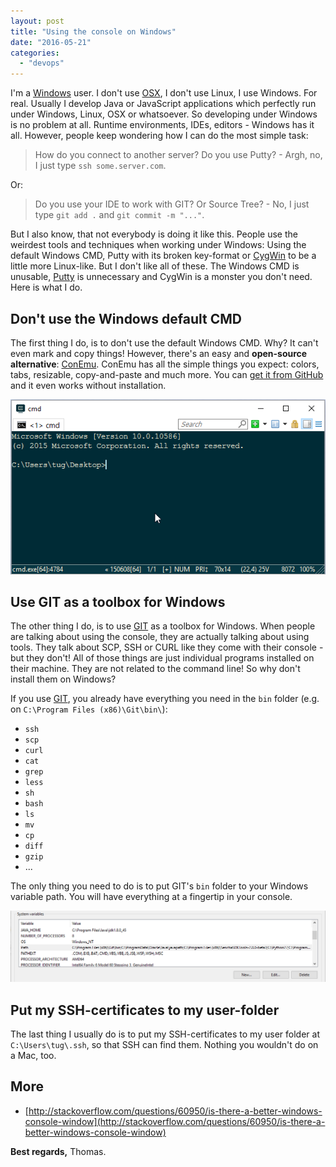 ```yaml
---
layout: post
title: "Using the console on Windows"
date: "2016-05-21"
categories:
  - "devops"
---
```


I'm a [Windows](https://www.microsoft.com/de-de/windows/) user. 
I don't use [OSX](https://en.wikipedia.org/wiki/MacOS), I don't use Linux, I use Windows. For real.
Usually I develop Java or JavaScript applications which perfectly run under Windows, Linux, OSX or whatsoever. 
So developing under Windows is no problem at all. 
Runtime environments, IDEs, editors - Windows has it all. 
However, people keep wondering how I can do the most simple task:

> How do you connect to another server? Do you use Putty? - Argh, no, I just type `ssh some.server.com`.

Or:

> Do you use your IDE to work with GIT? Or Source Tree? - No, I just type `git add .` and `git commit -m "..."`.

But I also know, that not everybody is doing it like this. 
People use the weirdest tools and techniques when working under Windows:
Using the default Windows CMD, Putty with its broken key-format or [CygWin](https://www.cygwin.com) to be a little more Linux-like. 
But I don't like all of these. 
The Windows CMD is unusable, [Putty](http://www.putty.org) is unnecessary and CygWin is a monster you don't need. 
Here is what I do.

## Don't use the Windows default CMD

The first thing I do, is to don't use the default Windows CMD. 
Why? 
It can't even mark and copy things! 
However, there's an easy and **open-source alternative**: [ConEmu](https://conemu.github.io). 
ConEmu has all the simple things you expect: colors, tabs, resizable, copy-and-paste and much more. 
You can [get it from GitHub](https://conemu.github.io/) and it even works without installation.

![](/images/2016/05/console.png)

## Use GIT as a toolbox for Windows

The other thing I do, is to use [GIT](https://git-scm.com) as a toolbox for Windows. 
When people are talking about using the console, they are actually talking about using tools. 
They talk about SCP, SSH or CURL like they come with their console - but they don't! 
All of those things are just individual programs installed on their machine. 
They are not related to the command line! 
So why don't install them on Windows?

If you use [GIT](https://git-scm.com), you already have everything you need in the `bin` folder (e.g. on `C:\Program Files (x86)\Git\bin\`):

- `ssh`
- `scp`
- `curl`
- `cat`
- `grep`
- `less`
- `sh`
- `bash`
- `ls`
- `mv`
- `cp`
- `diff`
- `gzip`
- ...

The only thing you need to do is to put GIT's `bin` folder to your Windows variable path. 
You will have everything at a fingertip in your console.

![](/images/2016/05/variables.png)

## Put my SSH-certificates to my user-folder

The last thing I usually do is to put my SSH-certificates to my user folder at `C:\Users\tug\.ssh`, so that SSH can find them.
Nothing you wouldn't do on a Mac, too.

## More

- [http://stackoverflow.com/questions/60950/is-there-a-better-windows-console-window](http://stackoverflow.com/questions/60950/is-there-a-better-windows-console-window)

**Best regards,** Thomas.
